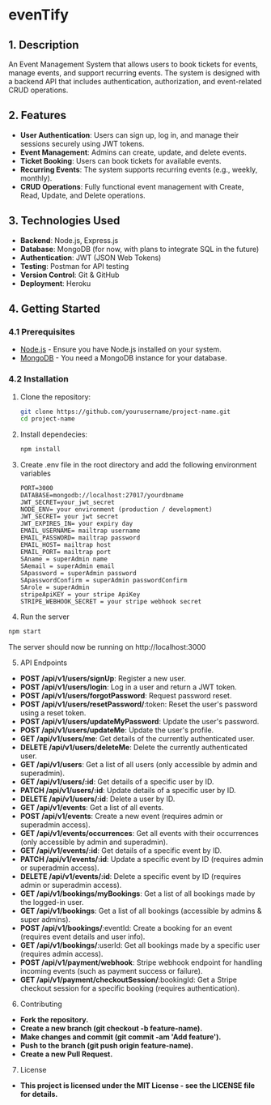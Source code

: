 # evenTify

## 1. Description

An Event Management System that allows users to book tickets for events, manage events, and support recurring events. The system is designed with a backend API that includes authentication, authorization, and event-related CRUD operations.

## 2. Features

- **User Authentication**: Users can sign up, log in, and manage their sessions securely using JWT tokens.
- **Event Management**: Admins can create, update, and delete events.
- **Ticket Booking**: Users can book tickets for available events.
- **Recurring Events**: The system supports recurring events (e.g., weekly, monthly).
- **CRUD Operations**: Fully functional event management with Create, Read, Update, and Delete operations.

## 3. Technologies Used

- **Backend**: Node.js, Express.js
- **Database**: MongoDB (for now, with plans to integrate SQL in the future)
- **Authentication**: JWT (JSON Web Tokens)
- **Testing**: Postman for API testing
- **Version Control**: Git & GitHub
- **Deployment**: Heroku

## 4. Getting Started

### 4.1 Prerequisites

- [Node.js](https://nodejs.org/) - Ensure you have Node.js installed on your system.
- [MongoDB](https://www.mongodb.com/) - You need a MongoDB instance for your database.

### 4.2 Installation

1. Clone the repository:

   ```bash
   git clone https://github.com/yourusername/project-name.git
   cd project-name
   ```

2. Install dependecies:

   ```bash
   npm install
   ```

3. Create .env file in the root directory and add the following environment variables

   ```env
   PORT=3000
   DATABASE=mongodb://localhost:27017/yourdbname
   JWT_SECRET=your_jwt_secret
   NODE_ENV= your environment (production / development)
   JWT_SECRET= your jwt secret
   JWT_EXPIRES_IN= your expiry day
   EMAIL_USERNAME= mailtrap username
   EMAIL_PASSWORD= mailtrap password
   EMAIL_HOST= mailtrap host
   EMAIL_PORT= mailtrap port
   SAname = superAdmin name
   SAemail = superAdmin email
   SApassword = superAdmin password
   SApasswordConfirm = superAdmin passwordConfirm
   SArole = superAdmin
   stripeApiKEY = your stripe ApiKey
   STRIPE_WEBHOOK_SECRET = your stripe webhook secret
   ```

4. Run the server

```bash
npm start
```

The server should now be running on
http://localhost:3000

5. API Endpoints

- **POST /api/v1/users/signUp**: Register a new user.
- **POST /api/v1/users/login**: Log in a user and return a JWT token.
- **POST /api/v1/users/forgotPassword**: Request password reset.
- **POST /api/v1/users/resetPassword/**:token: Reset the user's password using a reset token.
- **POST /api/v1/users/updateMyPassword**: Update the user's password.
- **POST /api/v1/users/updateMe**: Update the user's profile.
- **GET /api/v1/users/me**: Get details of the currently authenticated user.
- **DELETE /api/v1/users/deleteMe**: Delete the currently authenticated user.
- **GET /api/v1/users**: Get a list of all users (only accessible by admin and superadmin).
- **GET /api/v1/users/:id**: Get details of a specific user by ID.
- **PATCH /api/v1/users/:id**: Update details of a specific user by ID.
- **DELETE /api/v1/users/:id**: Delete a user by ID.
- **GET /api/v1/events**: Get a list of all events.
- **POST /api/v1/events**: Create a new event (requires admin or superadmin access).
- **GET /api/v1/events/occurrences**: Get all events with their occurrences (only accessible by admin and superadmin).
- **GET /api/v1/events/:id**: Get details of a specific event by ID.
- **PATCH /api/v1/events/:id**: Update a specific event by ID (requires admin or superadmin access).
- **DELETE /api/v1/events/:id**: Delete a specific event by ID (requires admin or superadmin access).
- **GET /api/v1/bookings/myBookings**: Get a list of all bookings made by the logged-in user.
- **GET /api/v1/bookings**: Get a list of all bookings (accessible by admins & super admins).
- **POST /api/v1/bookings/**:eventId: Create a booking for an event (requires event details and user info).
- **GET /api/v1/bookings/**:userId: Get all bookings made by a specific user (requires admin access).
- **POST /api/v1/payment/webhook**: Stripe webhook endpoint for handling incoming events (such as payment success or failure).
- **GET /api/v1/payment/checkoutSession/**:bookingId: Get a Stripe checkout session for a specific booking (requires authentication).

6. Contributing

- **Fork the repository.**
- **Create a new branch (git checkout -b feature-name).**
- **Make changes and commit (git commit -am 'Add feature').**
- **Push to the branch (git push origin feature-name).**
- **Create a new Pull Request.**

7. License

- **This project is licensed under the MIT License - see the LICENSE file for details.**
